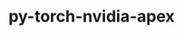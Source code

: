 ---
title: "py-torch-nvidia-apex"
layout: cache
categories: [package, develop-2024-10-06]
meta: {"versions": ["2020-10-19"], "compilers": ["apple-clang@=15.0.0", "gcc@=13.2.0"], "oss": ["ubuntu24.04", "ventura"], "platforms": ["darwin", "linux"], "targets": ["aarch64", "x86_64_v3"], "stacks": ["ml-darwin-aarch64-mps", "ml-linux-x86_64-cpu", "ml-linux-x86_64-cuda", "root"], "num_specs": 3, "num_specs_by_stack": {"root": 3, "ml-darwin-aarch64-mps": 1, "ml-linux-x86_64-cpu": 1, "ml-linux-x86_64-cuda": 1}}
spec_details: [{"hash": "34wbd3kgybbflt3vhsxp7qi3rzugt727", "compiler": "apple-clang@=15.0.0", "versions": ["2020-10-19"], "os": "ventura", "platform": "darwin", "target": "aarch64", "variants": ["~bnp", "build_system=python_pip", "~cuda", "~cudnn_gbn_lib", "~fast_bottleneck", "~fast_layer_norm", "~fast_multihead_attn", "~fmhalib", "~focal_loss_cuda", "~fused_conv_bias_relu", "~fused_index_mul_2d", "~nccl_p2p_cuda", "patches=da5e883", "~peer_memory_cuda", "~permutation_search_cuda", "~transducer", "~xentropy"], "stacks": ["root", "ml-darwin-aarch64-mps"], "size": "-", "tarball": "https://binaries.spack.io/develop-2024-10-06/build_cache/darwin-ventura-aarch64/apple-clang-15.0.0/py-torch-nvidia-apex-2020-10-19/darwin-ventura-aarch64-apple-clang-15.0.0-py-torch-nvidia-apex-2020-10-19-34wbd3kgybbflt3vhsxp7qi3rzugt727.spack"}, {"hash": "t6e47ag6xbwyuowveledfmjzykqkr54i", "compiler": "gcc@=13.2.0", "versions": ["2020-10-19"], "os": "ubuntu24.04", "platform": "linux", "target": "x86_64_v3", "variants": ["~bnp", "build_system=python_pip", "~cuda", "~cudnn_gbn_lib", "~fast_bottleneck", "~fast_layer_norm", "~fast_multihead_attn", "~fmhalib", "~focal_loss_cuda", "~fused_conv_bias_relu", "~fused_index_mul_2d", "~nccl_p2p_cuda", "patches=da5e883", "~peer_memory_cuda", "~permutation_search_cuda", "~transducer", "~xentropy"], "stacks": ["ml-linux-x86_64-cpu", "root"], "size": "-", "tarball": "https://binaries.spack.io/develop-2024-10-06/build_cache/linux-ubuntu24.04-x86_64_v3/gcc-13.2.0/py-torch-nvidia-apex-2020-10-19/linux-ubuntu24.04-x86_64_v3-gcc-13.2.0-py-torch-nvidia-apex-2020-10-19-t6e47ag6xbwyuowveledfmjzykqkr54i.spack"}, {"hash": "ntfaswgnzufguuvswjvrmdt26b4nmkbd", "compiler": "gcc@=13.2.0", "versions": ["2020-10-19"], "os": "ubuntu24.04", "platform": "linux", "target": "x86_64_v3", "variants": ["~bnp", "build_system=python_pip", "+cuda", "cuda_arch=80", "~cudnn_gbn_lib", "~fast_bottleneck", "~fast_layer_norm", "~fast_multihead_attn", "~fmhalib", "~focal_loss_cuda", "~fused_conv_bias_relu", "~fused_index_mul_2d", "~nccl_p2p_cuda", "patches=da5e883", "~peer_memory_cuda", "~permutation_search_cuda", "~transducer", "~xentropy"], "stacks": ["ml-linux-x86_64-cuda", "root"], "size": "-", "tarball": "https://binaries.spack.io/develop-2024-10-06/build_cache/linux-ubuntu24.04-x86_64_v3/gcc-13.2.0/py-torch-nvidia-apex-2020-10-19/linux-ubuntu24.04-x86_64_v3-gcc-13.2.0-py-torch-nvidia-apex-2020-10-19-ntfaswgnzufguuvswjvrmdt26b4nmkbd.spack"}]
---